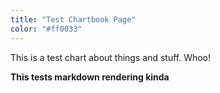 ```yaml
---
title: "Test Chartbook Page"
color: "#ff0033"
---
```

This is a test chart about things and stuff. Whoo!

**This tests markdown rendering kinda**
